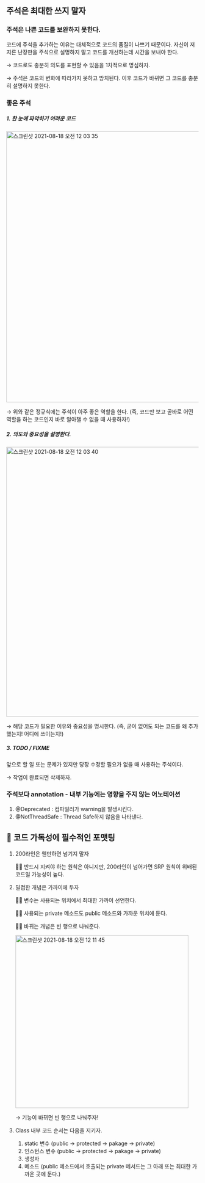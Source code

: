 ## 주석은 최대한 쓰지 말자

### 주석은 나쁜 코드를 보완하지 못한다.

코드에 주석을 추가하는 이유는 대체적으로 코드의 품질이 나쁘기 때문이다. 자신이 저지른 난장판을 주석으로 설명하지 말고 코드를 개선하는데 시간을 보내야 한다.

→ 코드로도 충분히 의도를 표현할 수 있음을 1차적으로 명심하자.

→ 주석은 코드의 변화에 따라가지 못하고 방치된다. 이후 코드가 바뀌면 그 코드를 충분히 설명하지 못한다.

### 좋은 주석

#####  1. 한 눈에 파악하기 어려운 코드

<img width="710" alt="스크린샷 2021-08-18 오전 12 03 35" src="https://user-images.githubusercontent.com/39195377/129751631-dc52848c-6937-431e-8013-851debe5a90f.png">


→ 위와 같은 정규식에는 주석이 아주 좋은 역할을 한다. (즉, 코드만 보고 곧바로 어떤 역할을 하는 코드인지 바로 알아챌 수 없을 때 사용하자!)



#####  2. 의도와 중요성을 설명한다.

<img width="707" alt="스크린샷 2021-08-18 오전 12 03 40" src="https://user-images.githubusercontent.com/39195377/129751647-2202123d-b0f7-4800-841f-cbfa7b97762c.png">


→ 해당 코드가 필요한 이유와 중요성을 명시한다. (즉, 굳이 없어도 되는 코드를 왜 추가했는지! 어디에 쓰이는지!)

#####  3. TODO / FIXME

앞으로 할 일 또는 문제가 있지만 당장 수정할 필요가 없을 때 사용하는 주석이다.

→ 작업이 완료되면 삭제하자.



### 주석보다 annotation  - 내부 기능에는 영향을 주지 않는 어노테이션

1. @Deprecated : 컴파일러가 warning을 발생시킨다.
2. @NotThreadSafe  : Thread Safe하지 않음을 나타낸다.





## 🐯  코드 가독성에 필수적인 포맷팅

1. 200라인은 웬만하면 넘기지 말자

   🧚🏼 반드시 지켜야 하는 원칙은 아니지만, 200라인이 넘어가면 SRP 원칙이 위배된 코드일 가능성이 높다.

2. 밀접한 개념은 가까이에 두자

   🧚🏼 변수는 사용되는 위치에서 최대한 가까이 선언한다.

   🧚🏼 사용되는 private 메소드도 public 메소드와 가까운 위치에 둔다.

   🧚🏼 바뀌는 개념은 빈 행으로 나눠준다.
   
   <img width="453" alt="스크린샷 2021-08-18 오전 12 11 45" src="https://user-images.githubusercontent.com/39195377/129752419-ae69ee1c-ab1a-4afd-a538-44cd04316693.png">
   
   
   → 기능이 바뀌면 빈 행으로 나눠주자!


3. Class 내부 코드 순서는 다음을 지키자.

   1. static 변수 (public -> protected -> pakage -> private)
   2. 인스턴스 변수 (public -> protected -> pakage -> private)
   3. 생성자
   4. 메소드 (public 메소드에서 호출되는 private 메서드는 그 아래 또는 최대한 가까운 곳에 둔다.)

